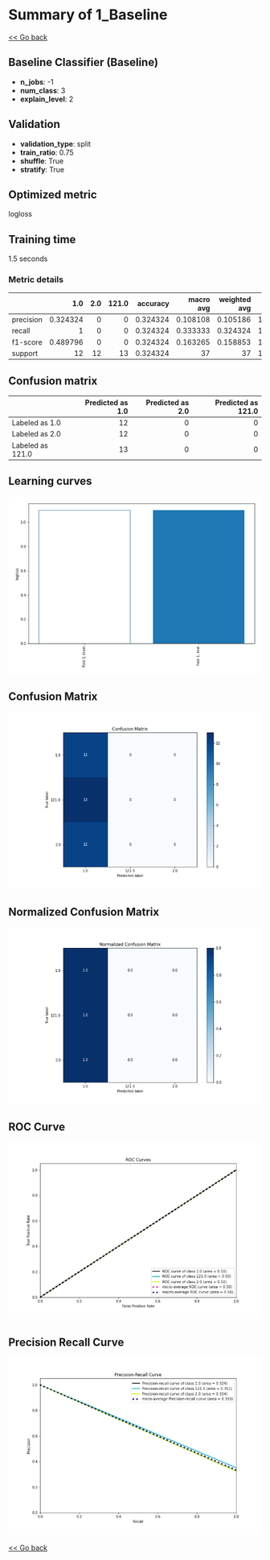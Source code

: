 # Summary of 1_Baseline

[<< Go back](../README.md)


## Baseline Classifier (Baseline)
- **n_jobs**: -1
- **num_class**: 3
- **explain_level**: 2

## Validation
 - **validation_type**: split
 - **train_ratio**: 0.75
 - **shuffle**: True
 - **stratify**: True

## Optimized metric
logloss

## Training time

1.5 seconds

### Metric details
|           |       1.0 |   2.0 |   121.0 |   accuracy |   macro avg |   weighted avg |   logloss |
|:----------|----------:|------:|--------:|-----------:|------------:|---------------:|----------:|
| precision |  0.324324 |     0 |       0 |   0.324324 |    0.108108 |       0.105186 |   1.09861 |
| recall    |  1        |     0 |       0 |   0.324324 |    0.333333 |       0.324324 |   1.09861 |
| f1-score  |  0.489796 |     0 |       0 |   0.324324 |    0.163265 |       0.158853 |   1.09861 |
| support   | 12        |    12 |      13 |   0.324324 |   37        |      37        |   1.09861 |


## Confusion matrix
|                  |   Predicted as 1.0 |   Predicted as 2.0 |   Predicted as 121.0 |
|:-----------------|-------------------:|-------------------:|---------------------:|
| Labeled as 1.0   |                 12 |                  0 |                    0 |
| Labeled as 2.0   |                 12 |                  0 |                    0 |
| Labeled as 121.0 |                 13 |                  0 |                    0 |

## Learning curves
![Learning curves](learning_curves.png)
## Confusion Matrix

![Confusion Matrix](confusion_matrix.png)


## Normalized Confusion Matrix

![Normalized Confusion Matrix](confusion_matrix_normalized.png)


## ROC Curve

![ROC Curve](roc_curve.png)


## Precision Recall Curve

![Precision Recall Curve](precision_recall_curve.png)



[<< Go back](../README.md)
